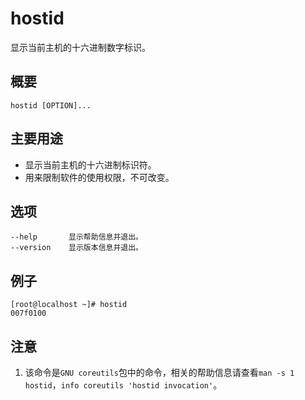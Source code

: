 # hostid

显示当前主机的十六进制数字标识。

## 概要

```
hostid [OPTION]...
```

## 主要用途

- 显示当前主机的十六进制标识符。
- 用来限制软件的使用权限，不可改变。

## 选项

```
--help       显示帮助信息并退出。
--version    显示版本信息并退出。
```

## 例子

```
[root@localhost ~]# hostid
007f0100
```

## 注意

1. 该命令是`GNU coreutils`包中的命令，相关的帮助信息请查看`man -s 1 hostid`，`info coreutils 'hostid invocation'`。



